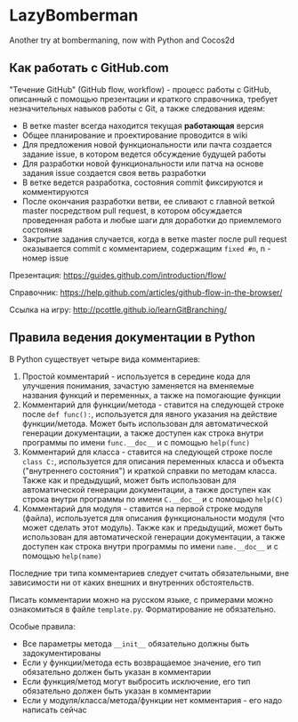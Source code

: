 # LazyBomberman
Another try at bombermaning, now with Python and Cocos2d

## Как работать с GitHub.com

"Течение GitHub" (GitHub flow, workflow) - процесс работы с GitHub, описанный с помощью презентации и краткого справочника, требует незначительных навыков работы с Git, а также следования идеям:
* В ветке master всегда находится текущая **работающая** версия
* Общее планирование и проектирование проводится в wiki
* Для предложения новой функциональности или пачта создается задание issue, в котором ведется обсуждение будущей работы
* Для разработки новой функциональности или патча на основе задания issue создается своя ветвь разработки
* В ветке ведется разработка, состояния commit фиксируются и комментируются
* После окончания разработки ветви, ее сливают с главной веткой master посредством pull request, в котором обсуждается проведенная работа и любые шаги для доработки до приемлемого состояния
* Закрытие задания случается, когда в ветке master после pull request оказывается commit с комментарием, содержащим `fixed #n`, n - номер issue

Презентация: https://guides.github.com/introduction/flow/

Справочник: https://help.github.com/articles/github-flow-in-the-browser/

Ссылка на игру: http://pcottle.github.io/learnGitBranching/

## Правила ведения документации в Python

В Python существует четыре вида комментариев:

1. Простой комментарий - используется в середине кода для улучшения понимания, зачастую заменяется на вменяемые названия функций и переменных, а также на помогающие функции
2. Комментарий для функции/метода - ставится на следующей строке после `def func():`, используется для явного указания на действие функции/метода. Может быть использован для автоматической генерации документации, а также доступен как строка внутри программы по имени `func.__doc__` и с помощью `help(func)`
3. Комментарий для класса - ставится на следующей строке после `class C:`, используется для описания переменных класса и объекта ("внутреннего состояния") и краткой справки по методам класса. Также как и предыдущий, может быть использован для автоматической генерации документации, а также доступен как строка внутри программы по имени `C.__doc__` и с помощью `help(C)`
4. Комментарий для модуля - ставится на первой строке модуля (файла), используется для описания функциональности модуля (что может сделать этот модуль). Также как и предыдущий, может быть использован для автоматической генерации документации, а также доступен как строка внутри программы по имени `name.__doc__` и с помощью `help(name)`

Последние три типа комментариев следует считать обязательными, вне зависимости ни от каких внешних и внутренних обстоятельств.

Писать комментарии можно на русском языке, с примерами можно ознакомиться в файле `template.py`. Форматирование не обязательно.

Особые правила:
* Все параметры метода `__init__` обязательно должны быть задокументированы
* Если у функции/метода есть возвращаемое значение, его тип обязательно должен быть указан в комментарии
* Если функция/метод могут выбросить исключение, его тип обязательно должен быть указан в комментарии
* Если у модуля/класса/метода/функции нет комментария - его надо написать сейчас